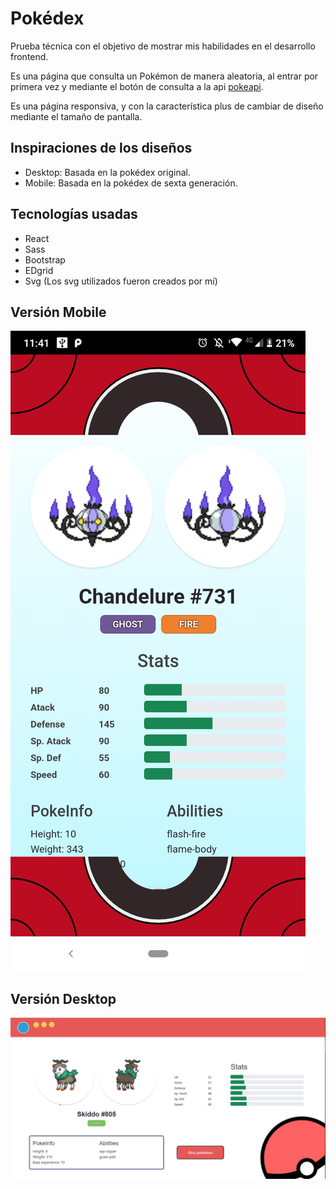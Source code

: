 # Pokédex

Prueba técnica con el objetivo de mostrar mis habilidades en el desarrollo frontend.

Es una página que consulta un Pokémon de manera aleatoria, al entrar por primera vez y mediante el botón de consulta a la api [pokeapi](https://pokeapi.co/).

Es una página responsiva, y con la característica plus de cambiar de diseño mediante el tamaño de pantalla.

## Inspiraciones de los diseños

- Desktop: Basada en la pokédex original.
- Mobile: Basada en la pokédex de sexta generación.

## Tecnologías usadas

- React
- Sass
- Bootstrap
- EDgrid
- Svg (Los svg utilizados fueron creados por mí)

## Versión Mobile

!["Captura de versión mobile"](./readme/mobile-version.png)

## Versión Desktop

!["Captura de versión desktop"](./readme/desktop-version.png)
